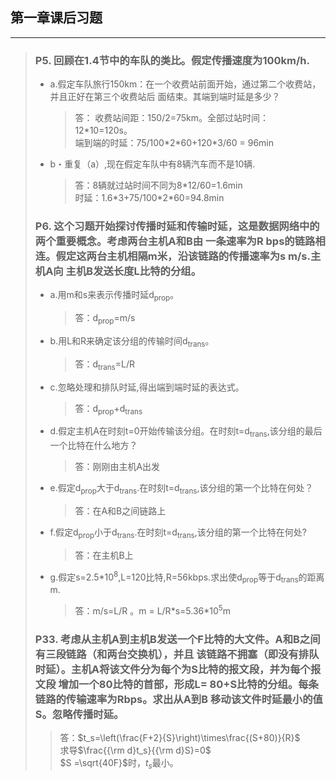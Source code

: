 ## 第一章课后习题
* * *
> ### P5. 回顾在1.4节中的车队的类比。假定传播速度为100km/h.  
> * a.假定车队旅行150km：在一个收费站前面开始，通过第二个收费站，并且正好在第三个收费站后 面结束。其端到端时延是多少？  
>   >  答： 收费站间距：150/2=75km。全部过站时间：12\*10=120s。  
> 端到端的时延：75/100\*2\*60+120\*3/60 = 96min
> * b・重复（a）,现在假定车队中有8辆汽车而不是10辆.  
>   > 答：8辆就过站时间不同为8\*12/60=1.6min  
> 时延：1.6\*3+75/100\*2\*60=94.8min
> ### P6. 这个习题开始探讨传播时延和传输时延，这是数据网络中的两个重要概念。考虑两台主机A和B由 一条速率为R bps的链路相连。假定这两台主机相隔m米，沿该链路的传播速率为s m/s.主机A向 主机B发送长度L比特的分组。
> * a.用m和s来表示传播时延d<sub>prop</sub>。
>   > 答：d<sub>prop</sub>=m/s
> * b.用L和R来确定该分组的传输时间d<sub>trans</sub>。
>   > 答：d<sub>trans</sub>=L/R
> * c.忽略处理和排队时延,得出端到端时延的表达式。
>   > 答：d<sub>prop</sub>+d<sub>trans</sub>
> * d.假定主机A在时刻t=0开始传输该分组。在时刻t=d<sub>trans</sub>,该分组的最后一个比特在什么地方？
>   > 答：刚刚由主机A出发
> * e.假定d<sub>prop</sub>大于d<sub>trans</sub>.在时刻t=d<sub>trans</sub>,该分组的第一个比特在何处？
>   > 答：在A和B之间链路上
> * f.假定d<sub>prop</sub>小于d<sub>trans</sub>.在时刻t=d<sub>trans</sub>,该分组的第一个比特在何处?  
>   > 答：在主机B上
> * g.假定s=2.5\*10<sup>8</sup>,L=120比特,R=56kbps.求出使d<sub>prop</sub>等于d<sub>trans</sub>的距离m.
>   > 答：m/s=L/R 。m = L/R\*s=5.36\*10<sup>5</sup>m
> ### P33. 考虑从主机A到主机B发送一个F比特的大文件。A和B之间有三段链路（和两台交换机），并且 该链路不拥塞（即没有排队时延）。主机A将该文件分为每个为S比特的报文段，并为每个报文段 增加一个80比特的首部，形成L= 80+S比特的分组。每条链路的传输速率为Rbps。求出从A到B 移动该文件时延最小的值S。忽略传播时延。
>   >  答：$t_s=\left(\frac{F+2}{S}\right)\times\frac{(S+80)}{R}$  
> 求导$\frac{{\rm d}t_s}{{\rm d}S}=0$   
> $S =\sqrt{40F}$时，$t_s$最小。
  
  
   
   
 